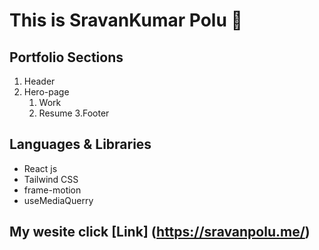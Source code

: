 # This is SravanKumar Polu 🙂


## Portfolio Sections
1. Header
2. Hero-page
    1. Work
    2. Resume
3.Footer 



## Languages & Libraries
 * React js
 * Tailwind CSS
 * frame-motion
 * useMediaQuerry
   
## My wesite  click [Link] (https://sravanpolu.me/)
